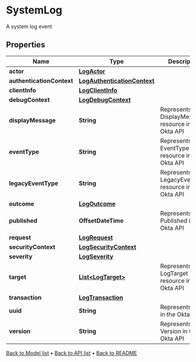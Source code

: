 

# SystemLog

A system log event

## Properties

| Name | Type | Description | Notes |
|------------ | ------------- | ------------- | -------------|
|**actor** | [**LogActor**](LogActor.md) |  |  [optional] |
|**authenticationContext** | [**LogAuthenticationContext**](LogAuthenticationContext.md) |  |  [optional] |
|**clientInfo** | [**LogClientInfo**](LogClientInfo.md) |  |  [optional] |
|**debugContext** | [**LogDebugContext**](LogDebugContext.md) |  |  [optional] |
|**displayMessage** | **String** | Represents a DisplayMessage resource in the Okta API |  [optional] |
|**eventType** | **String** | Represents a EventType resource in the Okta API |  [optional] |
|**legacyEventType** | **String** | Represents a LegacyEventType resource in the Okta API |  [optional] |
|**outcome** | [**LogOutcome**](LogOutcome.md) |  |  [optional] |
|**published** | **OffsetDateTime** | Represents when Published in the Okta API |  [optional] |
|**request** | [**LogRequest**](LogRequest.md) |  |  [optional] |
|**securityContext** | [**LogSecurityContext**](LogSecurityContext.md) |  |  [optional] |
|**severity** | [**LogSeverity**](LogSeverity.md) |  |  [optional] |
|**target** | [**List&lt;LogTarget&gt;**](LogTarget.md) | Represents a LogTarget resource in the Okta API |  [optional] |
|**transaction** | [**LogTransaction**](LogTransaction.md) |  |  [optional] |
|**uuid** | **String** | Represents Uuid in the Okta API |  [optional] |
|**version** | **String** | Represents a Version in the Okta API |  [optional] |



[Back to Model list](../README.md#documentation-for-models) &#8226; [Back to API list](../README.md#documentation-for-api-endpoints) &#8226; [Back to README](../README.md)


